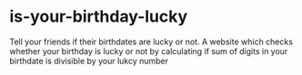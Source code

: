 # is-your-birthday-lucky

Tell your friends if their birthdates are lucky or not.
A website which checks whether your birthday is lucky or not by calculating if sum of digits in your birthdate is divisible by your lukcy number
